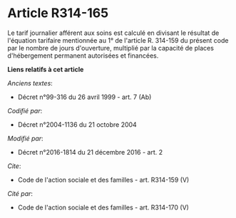 # Article R314-165

Le tarif journalier afférent aux soins est calculé en divisant le résultat de l'équation tarifaire mentionnée au 1° de
l'article R. 314-159 du présent code par le nombre de jours d'ouverture, multiplié par la capacité de places d'hébergement
permanent autorisées et financées.

**Liens relatifs à cet article**

_Anciens textes_:

  - Décret n°99-316 du 26 avril 1999 - art. 7 (Ab)

_Codifié par_:

  - Décret n°2004-1136 du 21 octobre 2004

_Modifié par_:

  - Décret n°2016-1814 du 21 décembre 2016 - art. 2

_Cite_:

  - Code de l'action sociale et des familles - art. R314-159 (V)

_Cité par_:

  - Code de l'action sociale et des familles - art. R314-170 (V)
